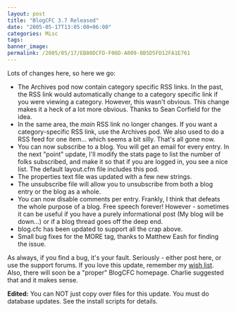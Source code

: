 ```yaml
---
layout: post
title: "BlogCFC 3.7 Released"
date: "2005-05-17T13:05:00+06:00"
categories: Misc 
tags: 
banner_image: 
permalink: /2005/05/17/EB80DCFD-F06D-A009-8B5D5FD12FA1E761
---
```


Lots of changes here, so here we go:

<ul>
<li>The Archives pod now contain category specific RSS links. In the past, the RSS link would automatically change to a category specific link if you were viewing a category. However, this wasn't obvious. This change makes it a heck of a lot more obvious. Thanks to Sean Corfield for the idea.
<li>In the same area, the <i>main</i> RSS link no longer changes. If you want a category-specific RSS link, use the Archives pod. We also used to do a RSS feed for one item... which seems a bit silly. That's all gone now.
<li>You can now subscribe to a blog. You will get an email for every entry. In the next "point" update, I'll modify the stats page to list the number of folks subscribed, and make it so that if you are logged in, you see a nice list. The default layout.cfm file includes this pod.
<li>The properties text file was updated with a few new strings. 
<li>The unsubscribe file will allow you to unsubscribe from both a blog entry or the blog as a whole.
<li>You can now disable comments per entry. Frankly, I think that defeats the whole purpose of a blog. Free speech forever! However - sometimes it can be useful if you have a purely informational post (My blog will be down...) or if a blog thread goes off the deep end.
<li>blog.cfc has been updated to support all the crap above.
<li>Small bug fixes for the MORE tag, thanks to Matthew Eash for finding the issue.
</ul>

As always, if you find a bug, it's your fault. Seriously - either post here, or use the support forums. If you love this update, remember my <a href="http://www.amazon.com/o/registry/2TCL1D08EZEYE">wish list</a>. Also, there will soon be a "proper" BlogCFC homepage. Charlie suggested that and it makes sense.

<b>Edited:</b> You can NOT just copy over files for this update. You must do database updates. See the install scripts for details.